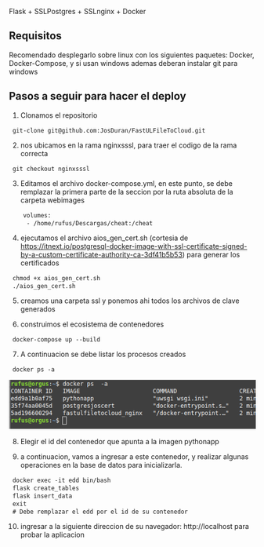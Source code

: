 Flask + SSLPostgres + SSLnginx + Docker  

## Requisitos

Recomendado desplegarlo sobre linux con los siguientes paquetes: Docker, Docker-Compose, y si usan windows ademas deberan instalar git para windows

## Pasos a seguir para hacer el deploy

1) Clonamos el repositorio

```console
 git-clone git@github.com:JosDuran/FastULFileToCloud.git
```
2) nos ubicamos en la rama nginxsssl, para traer el codigo de la rama correcta

```console
 git checkout nginxsssl
```


 3) Editamos el archivo docker-compose.yml, en este punto, se debe remplazar la primera parte de la seccion por la ruta absoluta de la carpeta webimages

 ```console
     volumes:
      - /home/rufus/Descargas/cheat:/cheat
```

4) ejecutamos el archivo aios_gen_cert.sh (cortesia de https://itnext.io/postgresql-docker-image-with-ssl-certificate-signed-by-a-custom-certificate-authority-ca-3df41b5b53) para generar los certificados
  
```console
 chmod +x aios_gen_cert.sh
 ./aios_gen_cert.sh
```
5) creamos una carpeta ssl y ponemos ahi todos los archivos de clave generados

6) construimos el ecosistema de contenedores

```console
 docker-compose up --build
```

7) A continuacion se debe listar los procesos creados

```console
 docker ps -a
```
![](dockerps.png)

8) Elegir el id del contenedor que apunta a la imagen pythonapp

9)  a continuacion, vamos a ingresar a este contenedor, y realizar algunas operaciones en la base de datos para inicializarla.

```console
 docker exec -it edd bin/bash
 flask create_tables
 flask insert_data
 exit
 # Debe remplazar el edd por el id de su contenedor
```
10)  ingresar a la siguiente direccion de su navegador: http://localhost para probar la aplicacion
